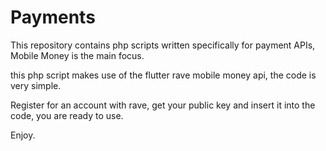 # Payments
This repository contains php scripts written specifically for payment APIs, Mobile Money is the main focus.

this php script makes use of the flutter rave mobile money api, the code is very simple.

Register for an account with rave, get your public key and insert it into the code, you are ready to use.

Enjoy.
